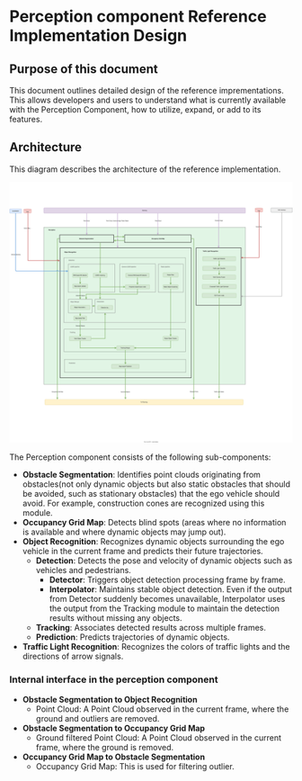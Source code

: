 # Perception component Reference Implementation Design

## Purpose of this document

This document outlines detailed design of the reference imprementations. This allows developers and users to understand what is currently available with the Perception Component, how to utilize, expand, or add to its features.

## Architecture

This diagram describes the architecture of the reference implementation.

![overall-perception-architecture](image/reference-implementaion-perception-diagram.drawio.svg)

The Perception component consists of the following sub-components:

- **Obstacle Segmentation**: Identifies point clouds originating from obstacles(not only dynamic objects but also static obstacles that should be avoided, such as stationary obstacles) that the ego vehicle should avoid. For example, construction cones are recognized using this module.
- **Occupancy Grid Map**: Detects blind spots (areas where no information is available and where dynamic objects may jump out).
- **Object Recognition**: Recognizes dynamic objects surrounding the ego vehicle in the current frame and predicts their future trajectories.
  - **Detection**: Detects the pose and velocity of dynamic objects such as vehicles and pedestrians.
    - **Detector**: Triggers object detection processing frame by frame.
    - **Interpolator**: Maintains stable object detection. Even if the output from Detector suddenly becomes unavailable, Interpolator uses the output from the Tracking module to maintain the detection results without missing any objects.
  - **Tracking**: Associates detected results across multiple frames.
  - **Prediction**: Predicts trajectories of dynamic objects.
- **Traffic Light Recognition**: Recognizes the colors of traffic lights and the directions of arrow signals.

### Internal interface in the perception component

- **Obstacle Segmentation to Object Recognition**
  - Point Cloud: A Point Cloud observed in the current frame, where the ground and outliers are removed.
- **Obstacle Segmentation to Occupancy Grid Map**
  - Ground filtered Point Cloud: A Point Cloud observed in the current frame, where the ground is removed.
- **Occupancy Grid Map to Obstacle Segmentation**
  - Occupancy Grid Map: This is used for filtering outlier.
